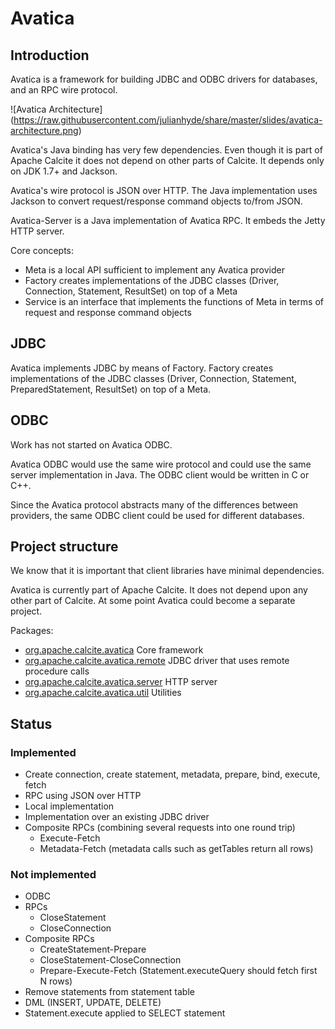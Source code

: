 # Avatica

## Introduction

Avatica is a framework for building JDBC and ODBC drivers for databases,
and an RPC wire protocol.

![Avatica Architecture]
(https://raw.githubusercontent.com/julianhyde/share/master/slides/avatica-architecture.png)

Avatica's Java binding has very few dependencies.
Even though it is part of Apache Calcite it does not depend on other parts of
Calcite. It depends only on JDK 1.7+ and Jackson.

Avatica's wire protocol is JSON over HTTP.
The Java implementation uses Jackson to convert request/response command
objects to/from JSON.

Avatica-Server is a Java implementation of Avatica RPC.
It embeds the Jetty HTTP server.

Core concepts:
* Meta is a local API sufficient to implement any Avatica provider
* Factory creates implementations of the JDBC classes (Driver, Connection,
  Statement, ResultSet) on top of a Meta
* Service is an interface that implements the functions of Meta in terms
  of request and response command objects

## JDBC

Avatica implements JDBC by means of Factory.
Factory creates implementations of the JDBC classes (Driver, Connection,
Statement, PreparedStatement, ResultSet) on top of a Meta.

## ODBC

Work has not started on Avatica ODBC.

Avatica ODBC would use the same wire protocol and could use the same server
implementation in Java. The ODBC client would be written in C or C++.

Since the Avatica protocol abstracts many of the differences between providers,
the same ODBC client could be used for different databases.

## Project structure

We know that it is important that client libraries have minimal dependencies.

Avatica is currently part of Apache Calcite.
It does not depend upon any other part of Calcite.
At some point Avatica could become a separate project.

Packages:
* [org.apache.calcite.avatica](http://www.hydromatic.net/calcite/apidocs/org/apache/calcite/avatica/package-summary.html) Core framework
* [org.apache.calcite.avatica.remote](http://www.hydromatic.net/calcite/apidocs/org/apache/calcite/avatica/remote/package-summary.html) JDBC driver that uses remote procedure calls
* [org.apache.calcite.avatica.server](http://www.hydromatic.net/calcite/apidocs/org/apache/calcite/avatica/server/package-summary.html) HTTP server
* [org.apache.calcite.avatica.util](http://www.hydromatic.net/calcite/apidocs/org/apache/calcite/avatica/util/package-summary.html) Utilities

## Status

### Implemented
* Create connection, create statement, metadata, prepare, bind, execute, fetch
* RPC using JSON over HTTP
* Local implementation
* Implementation over an existing JDBC driver
* Composite RPCs (combining several requests into one round trip)
  * Execute-Fetch
  * Metadata-Fetch (metadata calls such as getTables return all rows)

### Not implemented
* ODBC
* RPCs
  * CloseStatement
  * CloseConnection
* Composite RPCs
  * CreateStatement-Prepare
  * CloseStatement-CloseConnection
  * Prepare-Execute-Fetch (Statement.executeQuery should fetch first N rows)
* Remove statements from statement table
* DML (INSERT, UPDATE, DELETE)
* Statement.execute applied to SELECT statement

